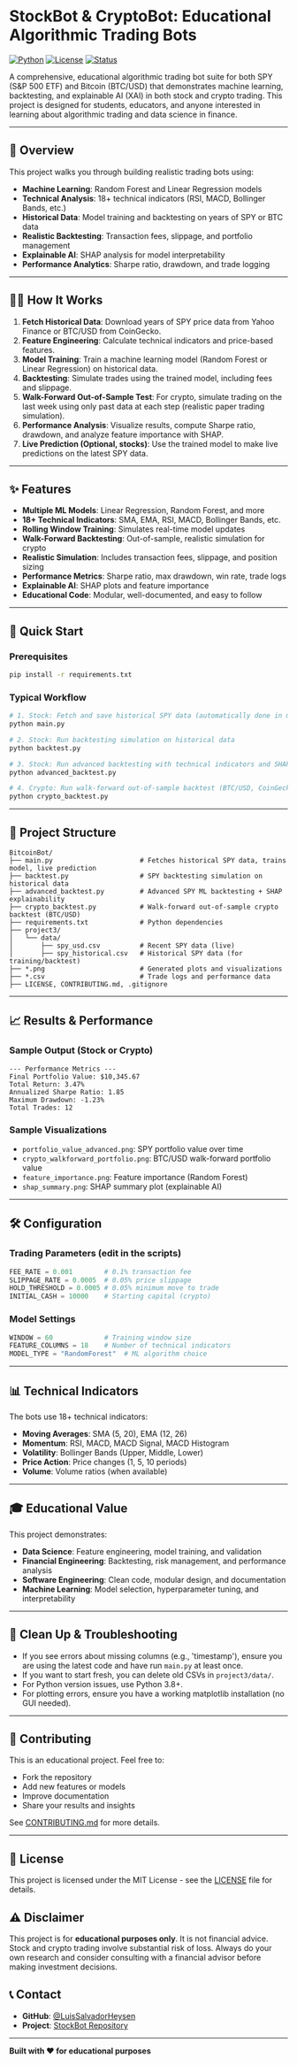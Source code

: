 # StockBot & CryptoBot: Educational Algorithmic Trading Bots

[![Python](https://img.shields.io/badge/Python-3.8+-blue.svg)](https://www.python.org/downloads/)
[![License](https://img.shields.io/badge/License-MIT-green.svg)](LICENSE)
[![Status](https://img.shields.io/badge/Status-Educational-orange.svg)]()

A comprehensive, educational algorithmic trading bot suite for both SPY (S&P 500 ETF) and Bitcoin (BTC/USD) that demonstrates machine learning, backtesting, and explainable AI (XAI) in both stock and crypto trading. This project is designed for students, educators, and anyone interested in learning about algorithmic trading and data science in finance.

---

## 🎯 Overview

This project walks you through building realistic trading bots using:
- **Machine Learning**: Random Forest and Linear Regression models
- **Technical Analysis**: 18+ technical indicators (RSI, MACD, Bollinger Bands, etc.)
- **Historical Data**: Model training and backtesting on years of SPY or BTC data
- **Realistic Backtesting**: Transaction fees, slippage, and portfolio management
- **Explainable AI**: SHAP analysis for model interpretability
- **Performance Analytics**: Sharpe ratio, drawdown, and trade logging

---

## 🧑‍💻 How It Works

1. **Fetch Historical Data**: Download years of SPY price data from Yahoo Finance or BTC/USD from CoinGecko.
2. **Feature Engineering**: Calculate technical indicators and price-based features.
3. **Model Training**: Train a machine learning model (Random Forest or Linear Regression) on historical data.
4. **Backtesting**: Simulate trades using the trained model, including fees and slippage.
5. **Walk-Forward Out-of-Sample Test**: For crypto, simulate trading on the last week using only past data at each step (realistic paper trading simulation).
6. **Performance Analysis**: Visualize results, compute Sharpe ratio, drawdown, and analyze feature importance with SHAP.
7. **Live Prediction (Optional, stocks)**: Use the trained model to make live predictions on the latest SPY data.

---

## ✨ Features

- **Multiple ML Models**: Linear Regression, Random Forest, and more
- **18+ Technical Indicators**: SMA, EMA, RSI, MACD, Bollinger Bands, etc.
- **Rolling Window Training**: Simulates real-time model updates
- **Walk-Forward Backtesting**: Out-of-sample, realistic simulation for crypto
- **Realistic Simulation**: Includes transaction fees, slippage, and position sizing
- **Performance Metrics**: Sharpe ratio, max drawdown, win rate, trade logs
- **Explainable AI**: SHAP plots and feature importance
- **Educational Code**: Modular, well-documented, and easy to follow

---

## 🚀 Quick Start

### Prerequisites
```bash
pip install -r requirements.txt
```

### Typical Workflow
```bash
# 1. Stock: Fetch and save historical SPY data (automatically done in main.py)
python main.py

# 2. Stock: Run backtesting simulation on historical data
python backtest.py

# 3. Stock: Run advanced backtesting with technical indicators and SHAP analysis
python advanced_backtest.py

# 4. Crypto: Run walk-forward out-of-sample backtest (BTC/USD, CoinGecko)
python crypto_backtest.py
```

---

## 📁 Project Structure

```
BitcoinBot/
├── main.py                      # Fetches historical SPY data, trains model, live prediction
├── backtest.py                  # SPY backtesting simulation on historical data
├── advanced_backtest.py         # Advanced SPY ML backtesting + SHAP explainability
├── crypto_backtest.py           # Walk-forward out-of-sample crypto backtest (BTC/USD)
├── requirements.txt             # Python dependencies
├── project3/
│   └── data/
│       ├── spy_usd.csv          # Recent SPY data (live)
│       ├── spy_historical.csv   # Historical SPY data (for training/backtest)
├── *.png                        # Generated plots and visualizations
├── *.csv                        # Trade logs and performance data
├── LICENSE, CONTRIBUTING.md, .gitignore
```

---

## 📈 Results & Performance

### Sample Output (Stock or Crypto)
```
--- Performance Metrics ---
Final Portfolio Value: $10,345.67
Total Return: 3.47%
Annualized Sharpe Ratio: 1.85
Maximum Drawdown: -1.23%
Total Trades: 12
```

### Sample Visualizations
- `portfolio_value_advanced.png`: SPY portfolio value over time
- `crypto_walkforward_portfolio.png`: BTC/USD walk-forward portfolio value
- `feature_importance.png`: Feature importance (Random Forest)
- `shap_summary.png`: SHAP summary plot (explainable AI)

---

## 🛠️ Configuration

### Trading Parameters (edit in the scripts)
```python
FEE_RATE = 0.001        # 0.1% transaction fee
SLIPPAGE_RATE = 0.0005  # 0.05% price slippage
HOLD_THRESHOLD = 0.0005 # 0.05% minimum move to trade
INITIAL_CASH = 10000    # Starting capital (crypto)
```

### Model Settings
```python
WINDOW = 60             # Training window size
FEATURE_COLUMNS = 18    # Number of technical indicators
MODEL_TYPE = "RandomForest"  # ML algorithm choice
```

---

## 📊 Technical Indicators

The bots use 18+ technical indicators:
- **Moving Averages**: SMA (5, 20), EMA (12, 26)
- **Momentum**: RSI, MACD, MACD Signal, MACD Histogram
- **Volatility**: Bollinger Bands (Upper, Middle, Lower)
- **Price Action**: Price changes (1, 5, 10 periods)
- **Volume**: Volume ratios (when available)

---

## 🎓 Educational Value

This project demonstrates:
- **Data Science**: Feature engineering, model training, and validation
- **Financial Engineering**: Backtesting, risk management, and performance analysis
- **Software Engineering**: Clean code, modular design, and documentation
- **Machine Learning**: Model selection, hyperparameter tuning, and interpretability

---

## 🧹 Clean Up & Troubleshooting
- If you see errors about missing columns (e.g., 'timestamp'), ensure you are using the latest code and have run `main.py` at least once.
- If you want to start fresh, you can delete old CSVs in `project3/data/`.
- For Python version issues, use Python 3.8+.
- For plotting errors, ensure you have a working matplotlib installation (no GUI needed).

---

## 🤝 Contributing

This is an educational project. Feel free to:
- Fork the repository
- Add new features or models
- Improve documentation
- Share your results and insights

See [CONTRIBUTING.md](CONTRIBUTING.md) for more details.

---

## 📄 License

This project is licensed under the MIT License - see the [LICENSE](LICENSE) file for details.

## ⚠️ Disclaimer

This project is for **educational purposes only**. It is not financial advice. Stock and crypto trading involve substantial risk of loss. Always do your own research and consider consulting with a financial advisor before making investment decisions.

## 📞 Contact

- **GitHub**: [@LuisSalvadorHeysen](https://github.com/LuisSalvadorHeysen)
- **Project**: [StockBot Repository](https://github.com/LuisSalvadorHeysen/BitcoinBot)

---

**Built with ❤️ for educational purposes** 